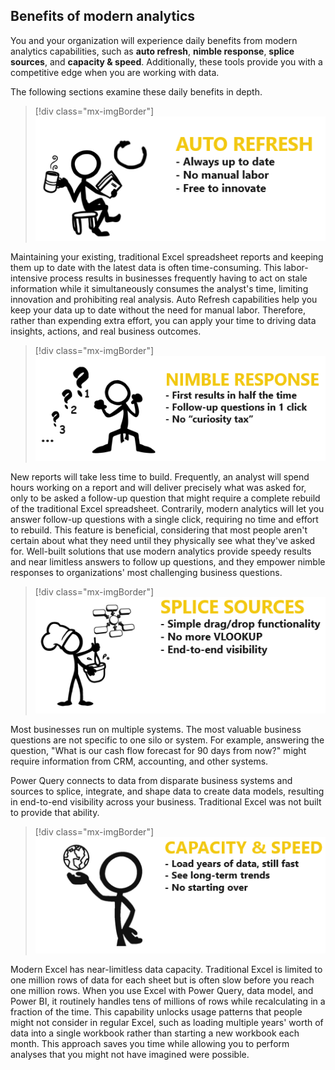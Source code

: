 ## Benefits of modern analytics

You and your organization will experience daily benefits from modern analytics capabilities, such as **auto refresh**, **nimble response**, **splice sources**, and **capacity & speed**. Additionally, these tools provide you with a competitive edge when you are working with data.

The following sections examine these daily benefits in depth.

> [!div class="mx-imgBorder"]
> ![Auto Refresh key points are it's always up to date, there are no manual drudgery, and it's free to innovate.](../media/auto-refresh.png)

Maintaining your existing, traditional Excel spreadsheet reports and keeping them up to date with the latest data is often time-consuming. This labor-intensive process results in businesses frequently having to act on stale information while it simultaneously consumes the analyst's time, limiting innovation and prohibiting real analysis. Auto Refresh capabilities help you keep your data up to date without the need for manual labor. Therefore, rather than expending extra effort, you can apply your time to driving data insights, actions, and real business outcomes.

> [!div class="mx-imgBorder"]
> ![Nimble response key points are first results in half the time, follow up questions in one click, and no curiosity tax.](../media/nimble-response.png)

New reports will take less time to build. Frequently, an analyst will spend hours working on a report and will deliver precisely what was asked for, only to be asked a follow-up question that might require a complete rebuild of the traditional Excel spreadsheet. Contrarily, modern analytics will let you answer follow-up questions with a single click, requiring no time and effort to rebuild. This feature is beneficial, considering that most people aren't certain about what they need until they physically see what they've asked for. Well-built solutions that use modern analytics provide speedy results and near limitless answers to follow up questions, and they empower nimble responses to organizations' most challenging business questions.

> [!div class="mx-imgBorder"]
> ![Splice sources key points are easy as drag/drop, no more v lookup, and end-to-end visibility.](../media/splice-sources.png)

Most businesses run on multiple systems. The most valuable business questions are not specific to one silo or system. For example, answering the question, "What is our cash flow forecast for 90 days from now?" might require information from CRM, accounting, and other systems.

Power Query connects to data from disparate business systems and sources to splice, integrate, and shape data to create data models, resulting in end-to-end visibility across your business. Traditional Excel was not built to provide that ability.

> [!div class="mx-imgBorder"]
> ![Capacity and speed key points are loading years of data, seeing long-term trends, and no starting over.](../media/capacity-speed.png)

Modern Excel has near-limitless data capacity. Traditional Excel is limited to one million rows of data for each sheet but is often slow before you reach one million rows. When you use Excel with Power Query, data model, and Power BI, it routinely handles tens of millions of rows while recalculating in a fraction of the time. This capability unlocks usage patterns that people might not consider in regular Excel, such as loading multiple years' worth of data into a single workbook rather than starting a new workbook each month. This approach saves you time while allowing you to perform analyses that you might not have imagined were possible.

